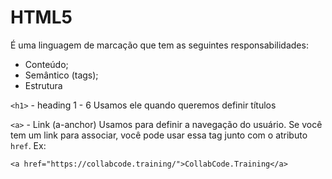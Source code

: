 # HTML5

É uma linguagem de marcação que tem as seguintes responsabilidades:

- Conteúdo;
- Semântico (tags);
- Estrutura


`<h1>` - heading 1 - 6
Usamos ele quando queremos definir títulos

`<a>` - Link (a-anchor)
Usamos para definir a navegação do usuário. Se você tem um link para associar, você pode usar essa tag junto com o atributo `href`. Ex:

```
<a href="https://collabcode.training/">CollabCode.Training</a>
```
